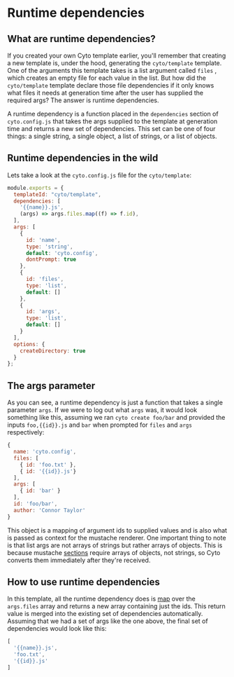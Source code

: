 # Runtime dependencies

## What are runtime dependencies?
If you created your own Cyto template earlier, you'll remember that creating a new template is, under the hood, generating the `cyto/template` template. One of the arguments this template takes is a list argument called `files` , which creates an empty file for each value in the list. But how did the `cyto/template` template declare those file dependencies if it only knows what files it needs at generation time after the user has supplied the required args? The answer is runtime dependencies.

A runtime dependency is a function placed in the `dependencies` section of `cyto.config.js` that takes the args supplied to the template at generation time and returns a new set of dependencies. This set can be one of four things: a single string, a single object, a list of strings, or a list of objects. 

## Runtime dependencies in the wild
Lets take a look at the `cyto.config.js` file for the `cyto/template`:

```js
module.exports = {
  templateId: "cyto/template",
  dependencies: [
    '{{name}}.js',
    (args) => args.files.map((f) => f.id),
  ],
  args: [
    {
      id: 'name',
      type: 'string',
      default: 'cyto.config',
      dontPrompt: true
    },
    {
      id: 'files',
      type: 'list',
      default: []
    },
    {
      id: 'args',
      type: 'list',
      default: []
    }
  ],
  options: {
    createDirectory: true
  }
};
```

## The args parameter
As you can see, a runtime dependency is just a function that takes a single parameter `args`. If we were to log out what `args` was, it would look something like this, assuming we ran `cyto create foo/bar` and provided the inputs `foo,{{id}}.js` and `bar` when prompted for `files` and `args` respectively:
```js
{
  name: 'cyto.config',
  files: [
    { id: 'foo.txt' },
    { id: '{{id}}.js'}
  ],
  args: [
    { id: 'bar' }
  ],
  id: 'foo/bar',
  author: 'Connor Taylor'
}
```

This object is a mapping of argument ids to supplied values and is also what is passed as context for the mustache renderer. One important thing to note is that list args are not arrays of strings but rather arrays of objects. This is because mustache [sections](http://mustache.github.io/mustache.5.html#Sections) require arrays of objects, not strings, so Cyto converts them immediately after they're received. 

## How to use runtime dependencies
In this template, all the runtime dependency does is [map](https://developer.mozilla.org/en-US/docs/Web/JavaScript/Reference/Global_Objects/Array/map) over the `args.files` array and returns a new array containing just the ids. This return value is merged into the existing set of dependencies automatically. Assuming that we had a set of args like the one above, the final set of dependencies would look like this:

```js
[
  '{{name}}.js',
  'foo.txt',
  '{{id}}.js'
]
```
